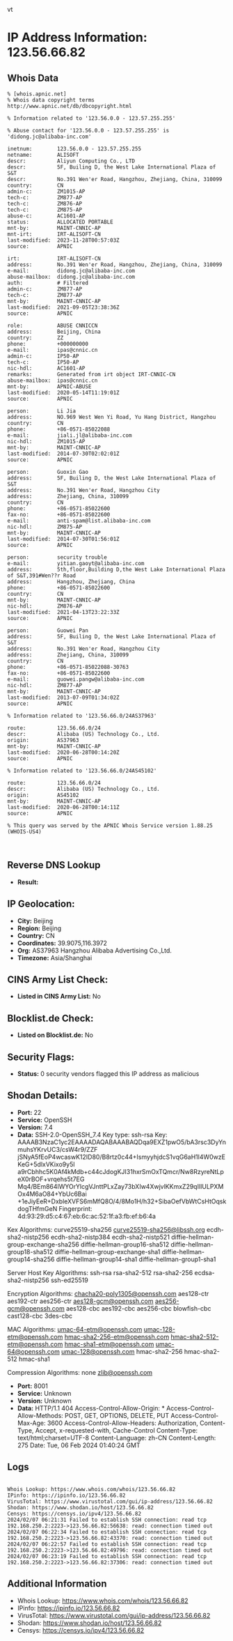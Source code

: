 vt
# IP Address Information: 123.56.66.82

## Whois Data
```
% [whois.apnic.net]
% Whois data copyright terms    http://www.apnic.net/db/dbcopyright.html

% Information related to '123.56.0.0 - 123.57.255.255'

% Abuse contact for '123.56.0.0 - 123.57.255.255' is 'didong.jc@alibaba-inc.com'

inetnum:        123.56.0.0 - 123.57.255.255
netname:        ALISOFT
descr:          Aliyun Computing Co., LTD
descr:          5F, Builing D, the West Lake International Plaza of S&T
descr:          No.391 Wen'er Road, Hangzhou, Zhejiang, China, 310099
country:        CN
admin-c:        ZM1015-AP
tech-c:         ZM877-AP
tech-c:         ZM876-AP
tech-c:         ZM875-AP
abuse-c:        AC1601-AP
status:         ALLOCATED PORTABLE
mnt-by:         MAINT-CNNIC-AP
mnt-irt:        IRT-ALISOFT-CN
last-modified:  2023-11-28T00:57:03Z
source:         APNIC

irt:            IRT-ALISOFT-CN
address:        No.391 Wen'er Road, Hangzhou, Zhejiang, China, 310099
e-mail:         didong.jc@alibaba-inc.com
abuse-mailbox:  didong.jc@alibaba-inc.com
auth:           # Filtered
admin-c:        ZM877-AP
tech-c:         ZM877-AP
mnt-by:         MAINT-CNNIC-AP
last-modified:  2021-09-05T23:38:36Z
source:         APNIC

role:           ABUSE CNNICCN
address:        Beijing, China
country:        ZZ
phone:          +000000000
e-mail:         ipas@cnnic.cn
admin-c:        IP50-AP
tech-c:         IP50-AP
nic-hdl:        AC1601-AP
remarks:        Generated from irt object IRT-CNNIC-CN
abuse-mailbox:  ipas@cnnic.cn
mnt-by:         APNIC-ABUSE
last-modified:  2020-05-14T11:19:01Z
source:         APNIC

person:         Li Jia
address:        NO.969 West Wen Yi Road, Yu Hang District, Hangzhou
country:        CN
phone:          +86-0571-85022088
e-mail:         jiali.jl@alibaba-inc.com
nic-hdl:        ZM1015-AP
mnt-by:         MAINT-CNNIC-AP
last-modified:  2014-07-30T02:02:01Z
source:         APNIC

person:         Guoxin Gao
address:        5F, Builing D, the West Lake International Plaza of S&T
address:        No.391 Wen'er Road, Hangzhou City
address:        Zhejiang, China, 310099
country:        CN
phone:          +86-0571-85022600
fax-no:         +86-0571-85022600
e-mail:         anti-spam@list.alibaba-inc.com
nic-hdl:        ZM875-AP
mnt-by:         MAINT-CNNIC-AP
last-modified:  2014-07-30T01:56:01Z
source:         APNIC

person:         security trouble
e-mail:         yitian.gaoyt@alibaba-inc.com
address:        5th,floor,Building D,the West Lake International Plaza of S&T,391#Wen??r Road
address:        Hangzhou, Zhejiang, China
phone:          +86-0571-85022600
country:        CN
mnt-by:         MAINT-CNNIC-AP
nic-hdl:        ZM876-AP
last-modified:  2021-04-13T23:22:33Z
source:         APNIC

person:         Guowei Pan
address:        5F, Builing D, the West Lake International Plaza of S&T
address:        No.391 Wen'er Road, Hangzhou City
address:        Zhejiang, China, 310099
country:        CN
phone:          +86-0571-85022088-30763
fax-no:         +86-0571-85022600
e-mail:         guowei.pangw@alibaba-inc.com
nic-hdl:        ZM877-AP
mnt-by:         MAINT-CNNIC-AP
last-modified:  2013-07-09T01:34:02Z
source:         APNIC

% Information related to '123.56.66.0/24AS37963'

route:          123.56.66.0/24
descr:          Alibaba (US) Technology Co., Ltd.
origin:         AS37963
mnt-by:         MAINT-CNNIC-AP
last-modified:  2020-06-28T00:14:20Z
source:         APNIC

% Information related to '123.56.66.0/24AS45102'

route:          123.56.66.0/24
descr:          Alibaba (US) Technology Co., Ltd.
origin:         AS45102
mnt-by:         MAINT-CNNIC-AP
last-modified:  2020-06-28T00:14:11Z
source:         APNIC

% This query was served by the APNIC Whois Service version 1.88.25 (WHOIS-US4)



```
## Reverse DNS Lookup
- **Result:** 

## IP Geolocation:
- **City:** Beijing
- **Region:** Beijing
- **Country:** CN
- **Coordinates:** 39.9075,116.3972
- **Org:** AS37963 Hangzhou Alibaba Advertising Co.,Ltd.
- **Timezone:** Asia/Shanghai

## CINS Army List Check:
- **Listed in CINS Army List:** 
No

## Blocklist.de Check:
- **Listed on Blocklist.de:** 
No

## Security Flags:
- **Status:** 0 security vendors flagged this IP address as malicious

## Shodan Details:
- **Port:** 22
- **Service:** OpenSSH
- **Version:** 7.4
- **Data:** SSH-2.0-OpenSSH_7.4
Key type: ssh-rsa
Key: AAAAB3NzaC1yc2EAAAADAQABAAABAQDqa9EXZ1pwO5/bA3rsc3DyYnmuhsYKrvUC3/csW4r9/ZZF
jSNyA5fEoP4wcaswK12ID80/B8rtz0c44+IsmyyhjdcS1vqG6aH1l4W0wzEKeG+5dlxVKixo9y5l
a9rCbhhc5K0Af4kMdb+c44cJdogKJI31hxrSmOxTQmcr/Nw8RzyreNtLpeX0rBOF+vrqehs5t7EG
Mq4/BEm864lWYOrYlcgVJnttPLxZay73bXIw4XwjvlKKmxZ29qIIlULPXMOx4M6aO84+YbUc6Bai
+1eJiyEeR+DxbleXVFS6mMfQ8O/4/8Mo1H/h32+SibaOefVbWtCsHtOqskdogTHfmGeN
Fingerprint: 4d:93:29:d5:c4:67:eb:6c:ac:52:1f:a3:fb:ef:b6:4a

Kex Algorithms:
	curve25519-sha256
	curve25519-sha256@libssh.org
	ecdh-sha2-nistp256
	ecdh-sha2-nistp384
	ecdh-sha2-nistp521
	diffie-hellman-group-exchange-sha256
	diffie-hellman-group16-sha512
	diffie-hellman-group18-sha512
	diffie-hellman-group-exchange-sha1
	diffie-hellman-group14-sha256
	diffie-hellman-group14-sha1
	diffie-hellman-group1-sha1

Server Host Key Algorithms:
	ssh-rsa
	rsa-sha2-512
	rsa-sha2-256
	ecdsa-sha2-nistp256
	ssh-ed25519

Encryption Algorithms:
	chacha20-poly1305@openssh.com
	aes128-ctr
	aes192-ctr
	aes256-ctr
	aes128-gcm@openssh.com
	aes256-gcm@openssh.com
	aes128-cbc
	aes192-cbc
	aes256-cbc
	blowfish-cbc
	cast128-cbc
	3des-cbc

MAC Algorithms:
	umac-64-etm@openssh.com
	umac-128-etm@openssh.com
	hmac-sha2-256-etm@openssh.com
	hmac-sha2-512-etm@openssh.com
	hmac-sha1-etm@openssh.com
	umac-64@openssh.com
	umac-128@openssh.com
	hmac-sha2-256
	hmac-sha2-512
	hmac-sha1

Compression Algorithms:
	none
	zlib@openssh.com


- **Port:** 8001
- **Service:** Unknown
- **Version:** Unknown
- **Data:** HTTP/1.1 404 
Access-Control-Allow-Origin: *
Access-Control-Allow-Methods: POST, GET, OPTIONS, DELETE, PUT
Access-Control-Max-Age: 3600
Access-Control-Allow-Headers: Authorization, Content-Type, Accept, x-requested-with, Cache-Control
Content-Type: text/html;charset=UTF-8
Content-Language: zh-CN
Content-Length: 275
Date: Tue, 06 Feb 2024 01:40:24 GMT



## Logs
```

Whois Lookup: https://www.whois.com/whois/123.56.66.82
IPinfo: https://ipinfo.io/123.56.66.82
VirusTotal: https://www.virustotal.com/gui/ip-address/123.56.66.82
Shodan: https://www.shodan.io/host/123.56.66.82
Censys: https://censys.io/ipv4/123.56.66.82
2024/02/07 06:21:31 Failed to establish SSH connection: read tcp 192.168.250.2:2223->123.56.66.82:56638: read: connection timed out
2024/02/07 06:22:34 Failed to establish SSH connection: read tcp 192.168.250.2:2223->123.56.66.82:43370: read: connection timed out
2024/02/07 06:22:57 Failed to establish SSH connection: read tcp 192.168.250.2:2223->123.56.66.82:49796: read: connection timed out
2024/02/07 06:23:19 Failed to establish SSH connection: read tcp 192.168.250.2:2223->123.56.66.82:37306: read: connection timed out

```
## Additional Information
- Whois Lookup: https://www.whois.com/whois/123.56.66.82
- IPinfo: https://ipinfo.io/123.56.66.82
- VirusTotal: https://www.virustotal.com/gui/ip-address/123.56.66.82
- Shodan: https://www.shodan.io/host/123.56.66.82
- Censys: https://censys.io/ipv4/123.56.66.82

